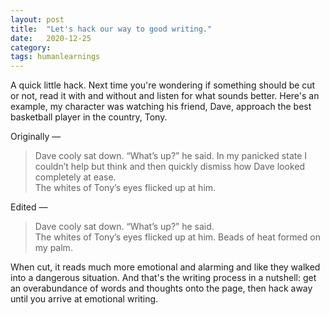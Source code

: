 ```yaml
---
layout: post
title:  "Let's hack our way to good writing."
date:   2020-12-25
category: 
tags: humanlearnings
---
```

A quick little hack. Next time you're wondering if something should be cut or not, read it with and without and listen for what sounds better. Here's an example, my character was watching his friend, Dave, approach the best basketball player in the country, Tony.

Originally —
>Dave cooly sat down. “What’s up?” he said. In my panicked state I couldn’t help but think and then quickly dismiss how Dave looked completely at ease.<br>The whites of Tony’s eyes flicked up at him. 

Edited —
>Dave cooly sat down. “What’s up?” he said.<br>The whites of Tony’s eyes flicked up at him. Beads of heat formed on my palm.

When cut, it reads much more emotional and alarming and like they walked into a dangerous situation. And that's the writing process in a nutshell: get an overabundance of words and thoughts onto the page, then hack away until you arrive at emotional writing.